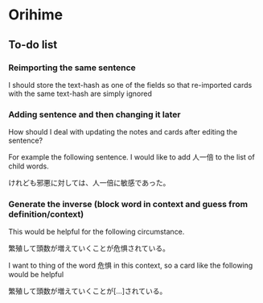 # Orihime

## To-do list

### Reimporting the same sentence

I should store the text-hash as one of the fields so that re-imported cards with the same text-hash are simply ignored

### Adding sentence and then changing it later

How should I deal with updating the notes and cards after editing the sentence?

For example the following sentence. I would like to add 人一倍 to the list of child words.

けれども邪悪に対しては、人一倍に敏感であった。

### Generate the inverse (block word in context and guess from definition/context)

This would be helpful for the following circumstance.

繁殖して頭数が増えていくことが危惧されている。

I want to thing of the word 危惧 in this context, so a card like the following would be helpful

繁殖して頭数が増えていくことが[...]されている。

